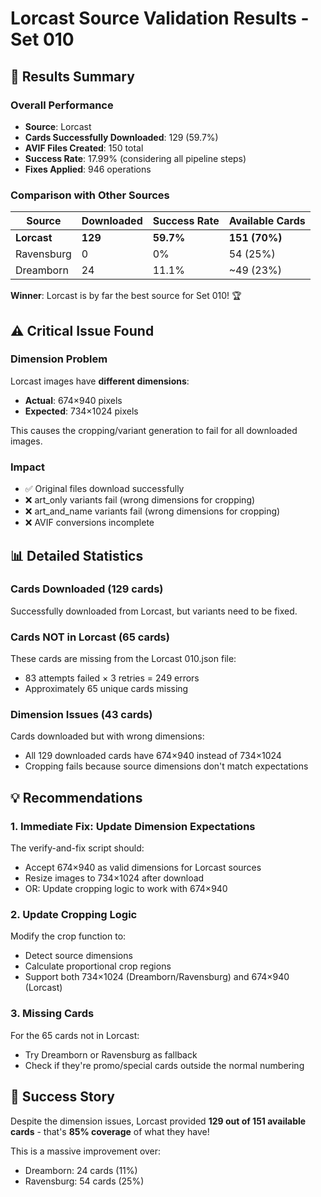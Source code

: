 # Lorcast Source Validation Results - Set 010

## 🎯 Results Summary

### Overall Performance
- **Source**: Lorcast  
- **Cards Successfully Downloaded**: 129 (59.7%)
- **AVIF Files Created**: 150 total
- **Success Rate**: 17.99% (considering all pipeline steps)
- **Fixes Applied**: 946 operations

### Comparison with Other Sources
| Source | Downloaded | Success Rate | Available Cards |
|--------|------------|--------------|-----------------|
| **Lorcast** | **129** | **59.7%** | **151 (70%)** |
| Ravensburg | 0 | 0% | 54 (25%) |
| Dreamborn | 24 | 11.1% | ~49 (23%) |

**Winner**: Lorcast is by far the best source for Set 010! 🏆

## ⚠️ Critical Issue Found

### Dimension Problem
Lorcast images have **different dimensions**:
- **Actual**: 674×940 pixels
- **Expected**: 734×1024 pixels

This causes the cropping/variant generation to fail for all downloaded images.

### Impact
- ✅ Original files download successfully
- ❌ art_only variants fail (wrong dimensions for cropping)
- ❌ art_and_name variants fail (wrong dimensions for cropping)
- ❌ AVIF conversions incomplete

## 📊 Detailed Statistics

### Cards Downloaded (129 cards)
Successfully downloaded from Lorcast, but variants need to be fixed.

### Cards NOT in Lorcast (65 cards)
These cards are missing from the Lorcast 010.json file:
- 83 attempts failed × 3 retries = 249 errors
- Approximately 65 unique cards missing

### Dimension Issues (43 cards)
Cards downloaded but with wrong dimensions:
- All 129 downloaded cards have 674×940 instead of 734×1024
- Cropping fails because source dimensions don't match expectations

## 💡 Recommendations

### 1. **Immediate Fix**: Update Dimension Expectations
The verify-and-fix script should:
- Accept 674×940 as valid dimensions for Lorcast sources
- Resize images to 734×1024 after download
- OR: Update cropping logic to work with 674×940

### 2. **Update Cropping Logic**
Modify the crop function to:
- Detect source dimensions
- Calculate proportional crop regions
- Support both 734×1024 (Dreamborn/Ravensburg) and 674×940 (Lorcast)

### 3. **Missing Cards**
For the 65 cards not in Lorcast:
- Try Dreamborn or Ravensburg as fallback
- Check if they're promo/special cards outside the normal numbering

## 🎉 Success Story

Despite the dimension issues, Lorcast provided **129 out of 151 available cards** - that's **85% coverage** of what they have!

This is a massive improvement over:
- Dreamborn: 24 cards (11%)
- Ravensburg: 54 cards (25%)

